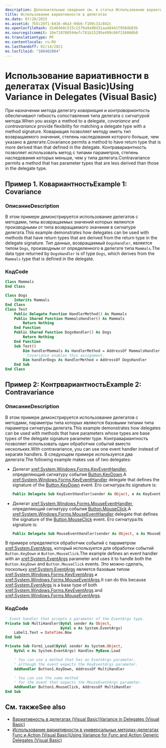 ```yaml
---
description: Дополнительные сведения см. в статье Использование вариативности в делегатах (Visual Basic)
title: Использование вариативности в делегатах
ms.date: 07/20/2015
ms.assetid: 7b5c20f1-6416-46a3-94b6-f109c31c842c
ms.openlocfilehash: d146460c515c1579a9a98d31aa48441f9584b83b
ms.sourcegitcommit: 10e719780594efc781b15295e499c66f316068b8
ms.translationtype: MT
ms.contentlocale: ru-RU
ms.lasthandoff: 02/14/2021
ms.locfileid: "100482004"
---
```

# <a name="using-variance-in-delegates-visual-basic"></a><span data-ttu-id="4f93e-103">Использование вариативности в делегатах (Visual Basic)</span><span class="sxs-lookup"><span data-stu-id="4f93e-103">Using Variance in Delegates (Visual Basic)</span></span>

<span data-ttu-id="4f93e-104">При назначении метода делегату *ковариация* и *контравариантость* обеспечивают гибкость сопоставления типа делегата с сигнатурой метода.</span><span class="sxs-lookup"><span data-stu-id="4f93e-104">When you assign a method to a delegate, *covariance* and *contravariance* provide flexibility for matching a delegate type with a method signature.</span></span> <span data-ttu-id="4f93e-105">Ковариация позволяет методу иметь тип возвращаемого значения, степень наследования которого больше, чем указано в делегате.</span><span class="sxs-lookup"><span data-stu-id="4f93e-105">Covariance permits a method to have return type that is more derived than that defined in the delegate.</span></span> <span data-ttu-id="4f93e-106">Контравариантность позволяет использовать метод с типами параметров, степень наследования которых меньше, чем у типа делегата.</span><span class="sxs-lookup"><span data-stu-id="4f93e-106">Contravariance permits a method that has parameter types that are less derived than those in the delegate type.</span></span>

## <a name="example-1-covariance"></a><span data-ttu-id="4f93e-107">Пример 1. Ковариантность</span><span class="sxs-lookup"><span data-stu-id="4f93e-107">Example 1: Covariance</span></span>

### <a name="description"></a><span data-ttu-id="4f93e-108">Описание</span><span class="sxs-lookup"><span data-stu-id="4f93e-108">Description</span></span>

<span data-ttu-id="4f93e-109">В этом примере демонстрируется использование делегатов с методами, типы возвращаемых значений которых являются производными от типа возвращаемого значения в сигнатуре делегата.</span><span class="sxs-lookup"><span data-stu-id="4f93e-109">This example demonstrates how delegates can be used with methods that have return types that are derived from the return type in the delegate signature.</span></span> <span data-ttu-id="4f93e-110">Тип данных, возвращаемый `DogsHandler`, является типом `Dogs`, производным от определенного в делегате типа `Mammals`.</span><span class="sxs-lookup"><span data-stu-id="4f93e-110">The data type returned by `DogsHandler` is of type `Dogs`, which derives from the `Mammals` type that is defined in the delegate.</span></span>

### <a name="code"></a><span data-ttu-id="4f93e-111">Код</span><span class="sxs-lookup"><span data-stu-id="4f93e-111">Code</span></span>

```vb
Class Mammals
End Class

Class Dogs
    Inherits Mammals
End Class
Class Test
    Public Delegate Function HandlerMethod() As Mammals
    Public Shared Function MammalsHandler() As Mammals
        Return Nothing
    End Function
    Public Shared Function DogsHandler() As Dogs
        Return Nothing
    End Function
    Sub Test()
        Dim handlerMammals As HandlerMethod = AddressOf MammalsHandler
        ' Covariance enables this assignment.
        Dim handlerDogs As HandlerMethod = AddressOf DogsHandler
    End Sub
End Class
```

## <a name="example-2-contravariance"></a><span data-ttu-id="4f93e-112">Пример 2: Контрвариантность</span><span class="sxs-lookup"><span data-stu-id="4f93e-112">Example 2: Contravariance</span></span>

### <a name="description"></a><span data-ttu-id="4f93e-113">Описание</span><span class="sxs-lookup"><span data-stu-id="4f93e-113">Description</span></span>

<span data-ttu-id="4f93e-114">В этом примере демонстрируется использование делегатов с методами, параметры типа которых являются базовыми типами типа параметра сигнатуры делегата.</span><span class="sxs-lookup"><span data-stu-id="4f93e-114">This example demonstrates how delegates can be used with methods that have parameters whose types are base types of the delegate signature parameter type.</span></span> <span data-ttu-id="4f93e-115">Контравариантность позволяет использовать один обработчик событий вместо нескольких.</span><span class="sxs-lookup"><span data-stu-id="4f93e-115">With contravariance, you can use one event handler instead of separate handlers.</span></span> <span data-ttu-id="4f93e-116">В следующем примере используется два делегата:</span><span class="sxs-lookup"><span data-stu-id="4f93e-116">The following example makes use of two delegates:</span></span>

- <span data-ttu-id="4f93e-117">Делегат <xref:System.Windows.Forms.KeyEventHandler>, определяющий сигнатуру события [Button.KeyDown](xref:System.Windows.Forms.Control.KeyDown).</span><span class="sxs-lookup"><span data-stu-id="4f93e-117">A <xref:System.Windows.Forms.KeyEventHandler> delegate that defines the signature of the [Button.KeyDown](xref:System.Windows.Forms.Control.KeyDown) event.</span></span> <span data-ttu-id="4f93e-118">Его сигнатура:</span><span class="sxs-lookup"><span data-stu-id="4f93e-118">Its signature is:</span></span>

   ```vb
   Public Delegate Sub KeyEventHandler(sender As Object, e As KeyEventArgs)
   ```

- <span data-ttu-id="4f93e-119">Делегат <xref:System.Windows.Forms.MouseEventHandler>, определяющий сигнатуру события [Button.MouseClick](xref:System.Windows.Forms.Control.MouseDown).</span><span class="sxs-lookup"><span data-stu-id="4f93e-119">A <xref:System.Windows.Forms.MouseEventHandler> delegate that defines the signature of the [Button.MouseClick](xref:System.Windows.Forms.Control.MouseDown) event.</span></span> <span data-ttu-id="4f93e-120">Его сигнатура:</span><span class="sxs-lookup"><span data-stu-id="4f93e-120">Its signature is:</span></span>

   ```vb
   Public Delegate Sub MouseEventHandler(sender As Object, e As MouseEventArgs)
   ```

<span data-ttu-id="4f93e-121">В примере определяется обработчик событий с параметром <xref:System.EventArgs>, который используется для обработки событий `Button.KeyDown` и `Button.MouseClick`.</span><span class="sxs-lookup"><span data-stu-id="4f93e-121">The example defines an event handler with an <xref:System.EventArgs> parameter and uses it to handle both the `Button.KeyDown` and `Button.MouseClick` events.</span></span> <span data-ttu-id="4f93e-122">Это можно сделать, поскольку <xref:System.EventArgs> является базовым типом <xref:System.Windows.Forms.KeyEventArgs> и <xref:System.Windows.Forms.MouseEventArgs>.</span><span class="sxs-lookup"><span data-stu-id="4f93e-122">It can do this because <xref:System.EventArgs> is a base type of both <xref:System.Windows.Forms.KeyEventArgs>  and <xref:System.Windows.Forms.MouseEventArgs>.</span></span>

### <a name="code"></a><span data-ttu-id="4f93e-123">Код</span><span class="sxs-lookup"><span data-stu-id="4f93e-123">Code</span></span>

```vb
' Event handler that accepts a parameter of the EventArgs type.
Private Sub MultiHandler(ByVal sender As Object,
                         ByVal e As System.EventArgs)
    Label1.Text = DateTime.Now
End Sub

Private Sub Form1_Load(ByVal sender As System.Object,
    ByVal e As System.EventArgs) Handles MyBase.Load

    ' You can use a method that has an EventArgs parameter,
    ' although the event expects the KeyEventArgs parameter.
    AddHandler Button1.KeyDown, AddressOf MultiHandler

    ' You can use the same method
    ' for the event that expects the MouseEventArgs parameter.
    AddHandler Button1.MouseClick, AddressOf MultiHandler
End Sub
```

## <a name="see-also"></a><span data-ttu-id="4f93e-124">См. также</span><span class="sxs-lookup"><span data-stu-id="4f93e-124">See also</span></span>

- [<span data-ttu-id="4f93e-125">Вариативность в делегатах (Visual Basic)</span><span class="sxs-lookup"><span data-stu-id="4f93e-125">Variance in Delegates (Visual Basic)</span></span>](variance-in-delegates.md)
- [<span data-ttu-id="4f93e-126">Использование вариативности в универсальных методах-делегатах Func и Action (Visual Basic)</span><span class="sxs-lookup"><span data-stu-id="4f93e-126">Using Variance for Func and Action Generic Delegates (Visual Basic)</span></span>](using-variance-for-func-and-action-generic-delegates.md)
